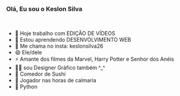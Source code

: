 ### Olá, Eu sou o Keslon Silva
<div align="center">
  <br>
 </div>

- 🔭 Hoje trabalho com EDIÇÃO DE VÍDEOS
- 🌱 Estou aprendendo DESENVOLVIMENTO WEB
- 💬 Me chama no insta: keslonsilva26
- 😄 Ele/dele
- ⚡ Amante dos filmes da Marvel, Harry Potter e Senhor dos Anéis
- 🧑‍🎨 sou Designer Gráfico também ^_^
- 🍣 Comedor de Sushi
- 🧙‍ Jogador nas horas de calmaria 
- 🐍 Python




